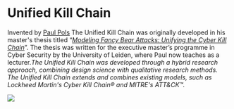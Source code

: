 # Unified Kill Chain

Invented by [Paul Pols](https://www.linkedin.com/in/paulpols) The Unified Kill Chain was originally developed in his master's thesis titled “[_Modeling Fancy Bear Attacks: Unifying the Cyber Kill Chain_](https://www.unifiedkillchain.com/assets/The-Unified-Kill-Chain-Thesis.pdf)”. The thesis was written for the executive master’s programme in Cyber Security by the University of Leiden, where Paul now teaches as a lecturer.*The Unified Kill Chain was developed through a hybrid research approach, combining design science with qualitative research methods. The Unified Kill Chain extends and combines existing models, such as Lockheed Martin's Cyber Kill Chain® and MITRE's ATT&CK™.*

![](unified-kill-chain.png)